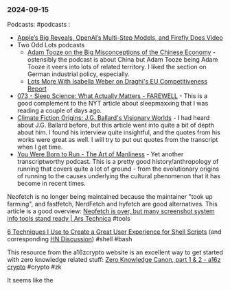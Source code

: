 ### 2024-09-15
Podcasts: #podcasts :
* [Apple’s Big Reveals, OpenAI’s Multi-Step Models, and Firefly Does Video](https://lnns.co/wG9dzTpuClL)
* Two Odd Lots podcasts
	* [Adam Tooze on the Big Misconceptions of the Chinese Economy](https://lnns.co/Pio4hvKzFN_) - ostensibly the podcast is about China but Adam Tooze being Adam Tooze it veers into lots of related territory. I liked the section on German industrial policy, especially.
	* [Lots More With Isabella Weber on Draghi's EU Competitiveness Report](https://lnns.co/Se6Wf_Ga7K1)
* [073 - Sleep Science: What Actually Matters - FAREWELL](https://lnns.co/xe3SK75gN9l) - This is a good complement to the NYT article about sleepmaxxing that I was reading a couple of days ago.
* [Climate Fiction Origins: J.G. Ballard's Visionary Worlds](https://lnns.co/VFiB7SLDbE8) - I had heard about J.G. Ballard before, but this article went into quite a bit of depth about him. I found his interview quite insightful, and the quotes from his works were great as well. I will try to put out quotes from the transcript when I get time.
* [You Were Born to Run - The Art of Manliness](https://lnns.co/opnIJW9a7ZD) - Yet another transcriptworthy podcast. This is a pretty good history/anthropology of running that covers quite a lot of ground - from the evolutionary origins of running to the causes underlying the cultural phenomenon that it has become in recent times.

Neofetch is no longer being maintained because the maintainer "took up farming", and fastfetch, NerdFetch and hyfetch are good alternatives. This article is a good overview: [Neofetch is over, but many screenshot system info tools stand ready | Ars Technica](https://arstechnica.com/gadgets/2024/09/neofetch-is-over-but-many-screenshot-system-info-tools-stand-ready/) #tools 

[6 Techniques I Use to Create a Great User Experience for Shell Scripts](https://nochlin.com/blog/6-techniques-i-use-to-create-a-great-user-experience-for-shell-scripts) (and corresponding [HN Discussion](https://news.ycombinator.com/item?id=41512899)) #shell #bash

This resource from the a16zcrypto website is an excellent way to get started with zero knowledge related stuff: [Zero Knowledge Canon, part 1 & 2 - a16z crypto](https://a16zcrypto.com/posts/article/zero-knowledge-canon/) #crypto #zk 

It seems like the 